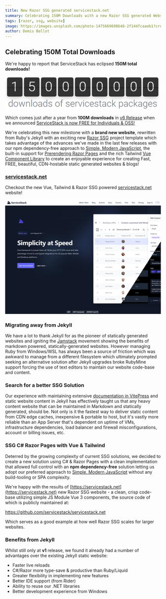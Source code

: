 ```yaml
---
title: New Razor SSG generated servicestack.net
summary: Celebrating 150M Downloads with a new Razor SSG generated Website
tags: [razor, ssg, website]
image: https://images.unsplash.com/photo-1475669698648-2f144fcaaeb1?crop=entropy&fit=crop&h=1000&w=2000
author: Demis Bellot
---
```


## Celebrating 150M Total Downloads

We're happy to report that ServiceStack has eclipsed **150M total downloads!**

<div class="my-16 flex mx-auto justify-center">
   <a href="https://www.nuget.org/profiles/servicestack"><img class="w-96" src="/img/posts/razor-ssg/150M-downloads.png"></a>
</div>

Which comes just after a year from **100M downloads** in [v6 Release](https://docs.servicestack.net/releases/v6_0) when we announced 
[ServiceStack is now FREE for Individuals & OSS!](https://servicestack.net/free)

We're celebrating this new milestone with a **brand new website**, rewritten from Ruby's Jekyll with an exciting new 
[Razor SSG](https://razor-ssg.web-templates.io) project template which takes advantage of the advances we've made in the last few releases 
with our npm dependency-free approach to [Simple, Modern JavaScript](https://vue-mjs.web-templates.io/posts/javascript), 
the built-in support for
[Prerendering Razor Pages](https://vue-mjs.web-templates.io/posts/prerendering) and the rich Tailwind 
[Vue Component Library](https://docs.servicestack.net/vue/)
to create an enjoyable experience for creating Fast, FREE, beautiful, CDN-hostable static generated websites & blogs!

<div class="not-prose my-16 px-4 sm:px-6">
<div class="text-center"><h3 id="new-website" class="text-4xl sm:text-5xl md:text-6xl tracking-tight font-extrabold text-gray-900">
    <a class="text-indigo-600 hover:text-indigo-600" href="https://servicestack.net">servicestack.net</a>
</h3></div>
<p class="mx-auto mt-5 max-w-prose text-xl text-gray-500">
    Checkout the new Vue, Tailwind & Razor SSG powered <a class="text-indigo-600 hover:text-indigo-600" href="https://servicestack.net">servicestack.net</a> website!
</p>
<div class="my-8">
<a href="https://servicestack.net" class="not-prose max-w-4xl"><div class="block flex justify-center shadow hover:shadow-lg rounded"><img class="" src="/img/whatsnew/v6.8/servicestack.net-home-1440.png"></div></a>
</div></div>

### Migrating away from Jekyll

We have a lot to thank Jekyll for as the pioneer of statically generated websites and igniting the [Jamstack](https://jamstack.org) movement
showing the benefits of markdown powered, statically-generated websites. However managing Ruby from Windows/WSL has always been a source of friction
which was awkward to manage from a different filesystem which ultimately prompted seeking an alternative solution after Jekyll upgrades broke RubyMine
support forcing the use of text editors to maintain our website code-base and content.

### Search for a better SSG Solution

Our experience with maintaining extensive [documentation in VitePress](https://servicestack.net/posts/jekyll-to-vitepress) and static website
content in Jekyll has effectively taught us that any heavy content website that can be maintained in Markdown and statically generated, should be.
Not only is it the fastest way to deliver static content from CDN edge caches, inexpensive & portable to host,
but it's vastly more reliable than an App Server that's dependent on uptime of VMs, infrastructure dependencies, load balancer and firewall misconfigurations,
account or billing issues, etc.

### SSG C# Razor Pages with Vue & Tailwind

Deterred by the growing complexity of current SSG solutions, we decided to create a new solution using C# & Razor Pages
with a clean implementation that allowed full control with an **npm dependency-free** solution letting us adopt our preferred approach to
[Simple, Modern JavaScript](https://vue-mjs.web-templates.io/posts/javascript) without any build-tooling or SPA complexity.

We're happy with the results of [https://servicestack.net](https://servicestack.net) new Razor SSG website -
a clean, crisp code-base utilizing simple JS Module Vue 3 components, the source code of which is publicly maintained at:

<div class="my-8 flex justify-center">
    <a class="text-3xl text-indigo-600 hover:text-indigo-800" href="https://github.com/servicestack/servicestack.net">https://github.com/servicestack/servicestack.net</a>
</div>

Which serves as a good example at how well Razor SSG scales for larger websites.

### Benefits from Jekyll

Whilst still only at **v1** release, we found it already had a number of advantages over the existing Jekyll static website:

- Faster live reloads
- C#/Razor more type-save & productive than Ruby/Liquid
- Greater flexibility in implementing new features
- Better IDE support (from Rider)
- Ability to reuse our .NET libraries
- Better development experience from Windows